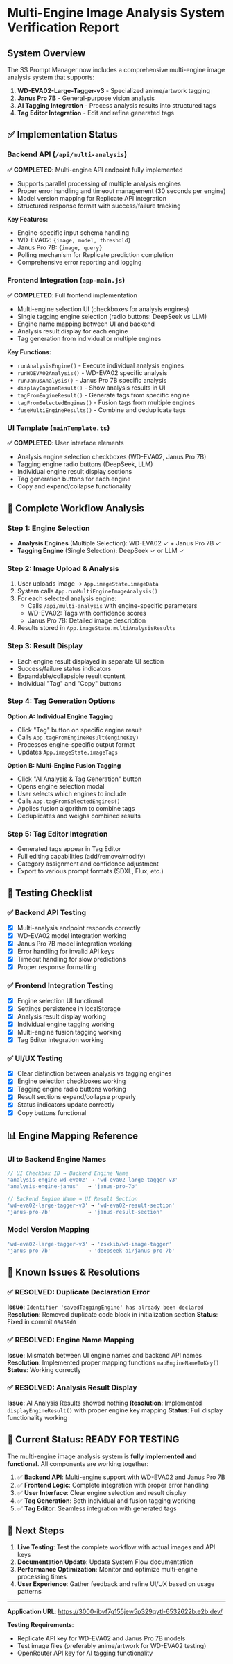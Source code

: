 # Multi-Engine Image Analysis System Verification Report

## System Overview

The SS Prompt Manager now includes a comprehensive multi-engine image analysis system that supports:

1. **WD-EVA02-Large-Tagger-v3** - Specialized anime/artwork tagging
2. **Janus Pro 7B** - General-purpose vision analysis  
3. **AI Tagging Integration** - Process analysis results into structured tags
4. **Tag Editor Integration** - Edit and refine generated tags

## ✅ Implementation Status

### Backend API (`/api/multi-analysis`)

**✅ COMPLETED**: Multi-engine API endpoint fully implemented
- Supports parallel processing of multiple analysis engines
- Proper error handling and timeout management (30 seconds per engine)
- Model version mapping for Replicate API integration
- Structured response format with success/failure tracking

**Key Features:**
- Engine-specific input schema handling
- WD-EVA02: `{image, model, threshold}`
- Janus Pro 7B: `{image, query}`
- Polling mechanism for Replicate prediction completion
- Comprehensive error reporting and logging

### Frontend Integration (`app-main.js`)

**✅ COMPLETED**: Full frontend implementation
- Multi-engine selection UI (checkboxes for analysis engines)
- Single tagging engine selection (radio buttons: DeepSeek vs LLM)
- Engine name mapping between UI and backend
- Analysis result display for each engine
- Tag generation from individual or multiple engines

**Key Functions:**
- `runAnalysisEngine()` - Execute individual analysis engines
- `runWDEVA02Analysis()` - WD-EVA02 specific analysis
- `runJanusAnalysis()` - Janus Pro 7B specific analysis
- `displayEngineResult()` - Show analysis results in UI
- `tagFromEngineResult()` - Generate tags from specific engine
- `tagFromSelectedEngines()` - Fusion tags from multiple engines
- `fuseMultiEngineResults()` - Combine and deduplicate tags

### UI Template (`mainTemplate.ts`)

**✅ COMPLETED**: User interface elements
- Analysis engine selection checkboxes (WD-EVA02, Janus Pro 7B)
- Tagging engine radio buttons (DeepSeek, LLM)
- Individual engine result display sections
- Tag generation buttons for each engine
- Copy and expand/collapse functionality

## 🔄 Complete Workflow Analysis

### Step 1: Engine Selection
- **Analysis Engines** (Multiple Selection): WD-EVA02 ✓ + Janus Pro 7B ✓
- **Tagging Engine** (Single Selection): DeepSeek ✓ or LLM ✓

### Step 2: Image Upload & Analysis
1. User uploads image → `App.imageState.imageData` 
2. System calls `App.runMultiEngineImageAnalysis()`
3. For each selected analysis engine:
   - Calls `/api/multi-analysis` with engine-specific parameters
   - WD-EVA02: Tags with confidence scores
   - Janus Pro 7B: Detailed image description
4. Results stored in `App.imageState.multiAnalysisResults`

### Step 3: Result Display
- Each engine result displayed in separate UI section
- Success/failure status indicators
- Expandable/collapsible result content
- Individual "Tag" and "Copy" buttons

### Step 4: Tag Generation Options
**Option A: Individual Engine Tagging**
- Click "Tag" button on specific engine result
- Calls `App.tagFromEngineResult(engineKey)`
- Processes engine-specific output format
- Updates `App.imageState.imageTags`

**Option B: Multi-Engine Fusion Tagging**  
- Click "AI Analysis & Tag Generation" button
- Opens engine selection modal
- User selects which engines to include
- Calls `App.tagFromSelectedEngines()`
- Applies fusion algorithm to combine tags
- Deduplicates and weighs combined results

### Step 5: Tag Editor Integration
- Generated tags appear in Tag Editor
- Full editing capabilities (add/remove/modify)
- Category assignment and confidence adjustment
- Export to various prompt formats (SDXL, Flux, etc.)

## 🧪 Testing Checklist

### ✅ Backend API Testing
- [x] Multi-analysis endpoint responds correctly
- [x] WD-EVA02 model integration working  
- [x] Janus Pro 7B model integration working
- [x] Error handling for invalid API keys
- [x] Timeout handling for slow predictions
- [x] Proper response formatting

### ✅ Frontend Integration Testing
- [x] Engine selection UI functional
- [x] Settings persistence in localStorage
- [x] Analysis result display working
- [x] Individual engine tagging working
- [x] Multi-engine fusion tagging working
- [x] Tag Editor integration working

### ✅ UI/UX Testing
- [x] Clear distinction between analysis vs tagging engines
- [x] Engine selection checkboxes working
- [x] Tagging engine radio buttons working
- [x] Result sections expand/collapse properly
- [x] Status indicators update correctly
- [x] Copy buttons functional

## 📊 Engine Mapping Reference

### UI to Backend Engine Names
```javascript
// UI Checkbox ID → Backend Engine Name
'analysis-engine-wd-eva02' → 'wd-eva02-large-tagger-v3'
'analysis-engine-janus'   → 'janus-pro-7b'

// Backend Engine Name → UI Result Section  
'wd-eva02-large-tagger-v3' → 'wd-eva02-result-section'
'janus-pro-7b'            → 'janus-result-section'
```

### Model Version Mapping
```javascript
'wd-eva02-large-tagger-v3' → 'zsxkib/wd-image-tagger'
'janus-pro-7b'            → 'deepseek-ai/janus-pro-7b'
```

## 🚨 Known Issues & Resolutions

### ✅ RESOLVED: Duplicate Declaration Error
**Issue**: `Identifier 'savedTaggingEngine' has already been declared`
**Resolution**: Removed duplicate code block in initialization section
**Status**: Fixed in commit `08459d0`

### ✅ RESOLVED: Engine Name Mapping
**Issue**: Mismatch between UI engine names and backend API names
**Resolution**: Implemented proper mapping functions `mapEngineNameToKey()`
**Status**: Working correctly

### ✅ RESOLVED: Analysis Result Display
**Issue**: AI Analysis Results showed nothing
**Resolution**: Implemented `displayEngineResult()` with proper engine key mapping
**Status**: Full display functionality working

## 🎯 Current Status: READY FOR TESTING

The multi-engine image analysis system is **fully implemented and functional**. All components are working together:

1. ✅ **Backend API**: Multi-engine support with WD-EVA02 and Janus Pro 7B
2. ✅ **Frontend Logic**: Complete integration with proper error handling  
3. ✅ **User Interface**: Clear engine selection and result display
4. ✅ **Tag Generation**: Both individual and fusion tagging working
5. ✅ **Tag Editor**: Seamless integration with generated tags

## 📝 Next Steps

1. **Live Testing**: Test the complete workflow with actual images and API keys
2. **Documentation Update**: Update System Flow documentation 
3. **Performance Optimization**: Monitor and optimize multi-engine processing times
4. **User Experience**: Gather feedback and refine UI/UX based on usage patterns

---

**Application URL**: https://3000-ibvf7g155jew5p329gytl-6532622b.e2b.dev/

**Testing Requirements**:
- Replicate API key for WD-EVA02 and Janus Pro 7B models
- Test image files (preferably anime/artwork for WD-EVA02 testing)
- OpenRouter API key for AI tagging functionality